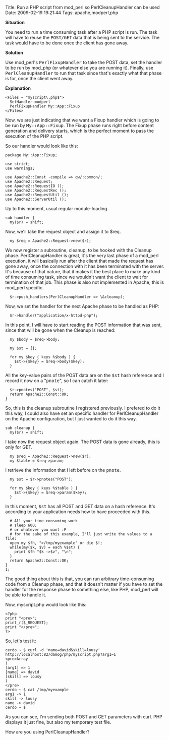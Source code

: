 Title: Run a PHP script from mod_perl so PerlCleanupHandler can be used
Date: 2009-02-19 19:21:44
Tags: apache,modperl,php

<strong>Situation</strong>

You need to run a time consuming task after a PHP script is run. The task will have to reuse the <tt>POST/GET</tt> data that is being sent to the service. The task would have to be done once the client has gone away.

<strong>Solution</strong>

Use mod_perl's <tt>PerlFixupHandler</tt> to take the POST data, set the handler to be run by mod_php (or whatever else you are running it). Finally, use <tt>PerlCleanupHandler</tt> to run that task since that's exactly what that phase is for, once the client went away.

<strong>Explanation</strong>
<pre><code>&lt;Files ~ "myscript\.php$"&gt;
  SetHandler modperl
  PerlFixupHandler My::App::Fixup
&lt;/Files&gt;</code></pre>
Now, we are just indicating that we want a Fixup handler which is going to be run by <tt>My::App::Fixup</tt>. The Fixup phase runs right before content generation and delivery starts, which is the perfect moment to pass the execution of the PHP script.

So our handler would look like this:
<pre><code>package My::App::Fixup;

use strict;
use warnings;

use Apache2::Const -compile =&gt; qw/:common/;
use Apache2::Request;
use Apache2::RequestIO ();
use Apache2::RequestRec ();
use Apache2::RequestUtil ();
use Apache2::ServerUtil ();</code></pre>
Up to this moment, usual regular module-loading.
<pre><code>sub handler {
  my($r) = shift;</code></pre>
Now, we'll take the request object and assign it to $req.
<pre><code>  my $req = Apache2::Request-&gt;new($r);</code></pre>
We now register a subroutine, cleanup, to be hooked with the Cleanup phase. PerlCleanupHandler is great, it's the very last phase of a mod_perl execution, it will basically run after the client that made the request has gone away, once the connection with it has been terminated with the server. It's because of that nature, that it makes it the best place to make any kind of time consuming task, since we wouldn't want the client to wait for termination of that job. This phase is also not implemented in Apache, this is mod_perl specific.
<pre><code>  $r-&gt;push_handlers(PerlCleanupHandler =&gt; \&amp;cleanup);</code></pre>
Now, we set the handler for the next Apache phase to be handled as PHP:
<pre><code>  $r-&gt;handler("application/x-httpd-php");</code></pre>
In this point, I will have to start reading the POST information that was sent, since that will be gone when the Cleanup is reached:
<pre><code>  my $body = $req-&gt;body;

  my $st = {};

  for my $key ( keys %$body ) {
    $st-&gt;{$key} = $req-&gt;body($key);
  }</code></pre>
All the key-value pairs of the POST data are on the <tt>$st</tt> hash reference and I record it now on a "<tt>pnote</tt>", so I can catch it later:
<pre><code>  $r-&gt;pnotes("POST", $st);
  return Apache2::Const::OK;
}</code></pre>
So, this is the cleanup subroutine I registered previously. I prefered to do it this way, I could also have set an specific handler for PerlCleanupHandler on the Apache configuration, but I just wanted to do it this way.
<pre><code>sub cleanup {
  my($r) = shift;</code></pre>
I take now the request object again. The POST data is gone already, this is only for GET.
<pre><code>  my $req = Apache2::Request-&gt;new($r);
  my $table = $req-&gt;param;</code></pre>
I retrieve the information that I left before on the <tt>pnote</tt>.
<pre><code>  my $st = $r-&gt;pnotes("POST");

  for my $key ( keys %$table ) {
    $st-&gt;{$key} = $req-&gt;param($key);
  }</code></pre>
In this moment, <tt>$st</tt> has all POST and GET data on a hash reference. It's according to your application needs how to have proceeded with this.
<pre><code>  # All your time-consuming work
  # sleep 600;
  # or whatever you want :P
  # for the sake of this example, I'll just write the values to a file:
  open my $fh, "&gt;/tmp/myexample" or die $!;
  while(my($k, $v) = each %$st) {
    print $fh "$k -&gt;$v", "\n";
  }
  return Apache2::Const::OK;
}
1;</code></pre>
The good thing about this is that, you can run arbitrary time-consuming code from a Cleanup phase, and that it doesn't matter if you have to set the handler for the response phase to something else, like PHP, mod_perl will be able to handle it.

Now, myscript.php would look like this:
<pre><code>&lt;?php
print "&lt;pre&gt;";
print_r($_REQUEST);
print "&lt;/pre&gt;";
?&gt;</code></pre>
So, let's test it:
<pre><code>cerdo ~ $ curl -d 'name=david&amp;skill=lousy' http://localhost:82/damog/php/myscript.php?arg1=1
&lt;pre&gt;Array
(
[arg1] =&gt; 1
[name] =&gt; david
[skill] =&gt; lousy
)
&lt;/pre&gt;
cerdo ~ $ cat /tmp/myexample
arg1 -&gt; 1
skill -&gt; lousy
name -&gt; david
cerdo ~ $</code></pre>
As you can see, I'm sending both POST and GET parameters with curl. PHP displays it just fine, but also my temporary test file.

How are you using PerlCleanupHandler?